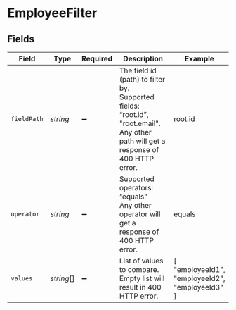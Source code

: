 # EmployeeFilter


## Fields

| Field                                                                                                                                         | Type                                                                                                                                          | Required                                                                                                                                      | Description                                                                                                                                   | Example                                                                                                                                       |
| --------------------------------------------------------------------------------------------------------------------------------------------- | --------------------------------------------------------------------------------------------------------------------------------------------- | --------------------------------------------------------------------------------------------------------------------------------------------- | --------------------------------------------------------------------------------------------------------------------------------------------- | --------------------------------------------------------------------------------------------------------------------------------------------- |
| `fieldPath`                                                                                                                                   | *string*                                                                                                                                      | :heavy_minus_sign:                                                                                                                            | The field id (path) to filter by.<br /> Supported fields: “root.id”, "root.email".<br />Any other path will get a response of 400 HTTP error. | root.id                                                                                                                                       |
| `operator`                                                                                                                                    | *string*                                                                                                                                      | :heavy_minus_sign:                                                                                                                            | Supported operators: “equals” <br /> Any other operator will get a response of 400 HTTP error.                                                | equals                                                                                                                                        |
| `values`                                                                                                                                      | *string*[]                                                                                                                                    | :heavy_minus_sign:                                                                                                                            | List of values to compare. <br /> Empty list will result in 400 HTTP error.                                                                   | [<br/>"employeeId1",<br/>"employeeId2",<br/>"employeeId3"<br/>]                                                                               |